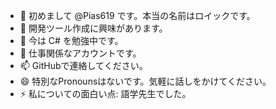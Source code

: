 - 👋 初めまして @Pias619 です。本当の名前はロイックです。
- 👀 開発ツール作成に興味があります。
- 🌱 今は C# を勉強中です。
- 💞️ 仕事関係なアカウントです。
- 📫 GitHubで連絡してください。
- 😄 特別なPronounsはないです。気軽に話しをかけてください。
- ⚡ 私についての面白い点: 語学先生でした。

<!---
Pias619/Pias619 is a ✨ special ✨ repository because its `README.md` (this file) appears on your GitHub profile.
You can click the Preview link to take a look at your changes.
--->
